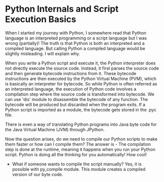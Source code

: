 # Python Internals and Script Execution Basics

When I started my journey with Python, I somewhere read that Python language is an interpreted programming or a script language but I was wrong (partially)!
The truth is that Python is both an interpreted and a compiled language. But calling Python a compiled language would be slightly misleading. I will explain why. 

When you write a Python script and execute it, the Python interpreter does not directly execute the source code. Instead, it first parses the source code and then generate bytecode instructions from it. These bytecode instructions are then executed by the Python Virtual Machine (PVM), which is basically an interpreter for bytecode. So while Python is often referred as an interpreted language, the execution of Python code involves a compilation step where the source code is transformed into bytecode. We can use 'dis' module to disassemble the bytecode of any function. The bytecode will be produced but discarded when the program exits. If a Python script is imported as a module, the bytecode gets stored in the .pyc file. 

There is even a way of translating Python programs into Java byte code for the Java Virtual Machine (JVM) through JPython. 

Now the question arises, do we need to compile our Python scripts to make them faster or how can I compile them? 
The answer is - The compilation step is done at the runtime, meaning it happens when you run your Python script. Python is doing all the thinking for you automatically! How cool! 

* What if someone wants to compile the script manually? 
Yes, it is possible with py_compile module. This module creates a compiled version of our byte code. 



